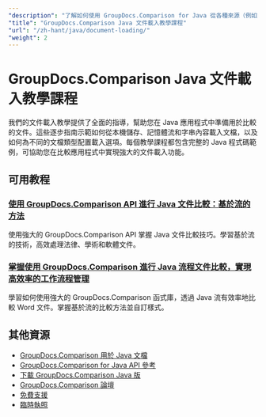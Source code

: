 ```yaml
---
"description": "了解如何使用 GroupDocs.Comparison for Java 從各種來源（例如文件路徑、流和字串）載入文件。"
"title": "GroupDocs.Comparison Java 文件載入教學課程"
"url": "/zh-hant/java/document-loading/"
"weight": 2
---
```


# GroupDocs.Comparison Java 文件載入教學課程

我們的文件載入教學提供了全面的指導，幫助您在 Java 應用程式中準備用於比較的文件。這些逐步指南示範如何從本機儲存、記憶體流和字串內容載入文檔，以及如何為不同的文檔類型配置載入選項。每個教學課程都包含完整的 Java 程式碼範例，可協助您在比較應用程式中實現強大的文件載入功能。

## 可用教程

### [使用 GroupDocs.Comparison API 進行 Java 文件比較：基於流的方法](./java-groupdocs-comparison-api-stream-document-compare/)
使用強大的 GroupDocs.Comparison API 掌握 Java 文件比較技巧。學習基於流的技術，高效處理法律、學術和軟體文件。

### [掌握使用 GroupDocs.Comparison 進行 Java 流程文件比較，實現高效率的工作流程管理](./java-stream-comparison-groupdocs-comparison/)
學習如何使用強大的 GroupDocs.Comparison 函式庫，透過 Java 流有效率地比較 Word 文件。掌握基於流的比較方法並自訂樣式。

## 其他資源

- [GroupDocs.Comparison 用於 Java 文檔](https://docs.groupdocs.com/comparison/java/)
- [GroupDocs.Comparison for Java API 參考](https://reference.groupdocs.com/comparison/java/)
- [下載 GroupDocs.Comparison Java 版](https://releases.groupdocs.com/comparison/java/)
- [GroupDocs.Comparison 論壇](https://forum.groupdocs.com/c/comparison)
- [免費支援](https://forum.groupdocs.com/)
- [臨時執照](https://purchase.groupdocs.com/temporary-license/)